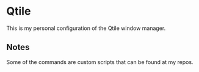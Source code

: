 # Qtile

This is my personal configuration of the Qtile window manager.

## Notes

Some of the commands are custom scripts that can be found at my repos.
